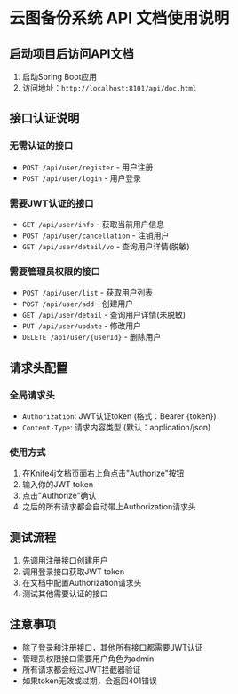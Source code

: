 # 云图备份系统 API 文档使用说明

## 启动项目后访问API文档

1. 启动Spring Boot应用
2. 访问地址：`http://localhost:8101/api/doc.html`

## 接口认证说明

### 无需认证的接口
- `POST /api/user/register` - 用户注册
- `POST /api/user/login` - 用户登录

### 需要JWT认证的接口
- `GET /api/user/info` - 获取当前用户信息
- `POST /api/user/cancellation` - 注销用户
- `GET /api/user/detail/vo` - 查询用户详情(脱敏)

### 需要管理员权限的接口
- `POST /api/user/list` - 获取用户列表
- `POST /api/user/add` - 创建用户
- `GET /api/user/detail` - 查询用户详情(未脱敏)
- `PUT /api/user/update` - 修改用户
- `DELETE /api/user/{userId}` - 删除用户

## 请求头配置

### 全局请求头
- `Authorization`: JWT认证token (格式：Bearer {token})
- `Content-Type`: 请求内容类型 (默认：application/json)

### 使用方式
1. 在Knife4j文档页面右上角点击"Authorize"按钮
2. 输入你的JWT token
3. 点击"Authorize"确认
4. 之后的所有请求都会自动带上Authorization请求头

## 测试流程

1. 先调用注册接口创建用户
2. 调用登录接口获取JWT token
3. 在文档中配置Authorization请求头
4. 测试其他需要认证的接口

## 注意事项

- 除了登录和注册接口，其他所有接口都需要JWT认证
- 管理员权限接口需要用户角色为admin
- 所有请求都会经过JWT拦截器验证
- 如果token无效或过期，会返回401错误

